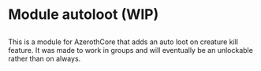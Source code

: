 # Module autoloot (WIP)

## 
This is a module for AzerothCore that adds an auto loot on creature kill feature. It was made to work in groups and will eventually be an unlockable rather than on always.


